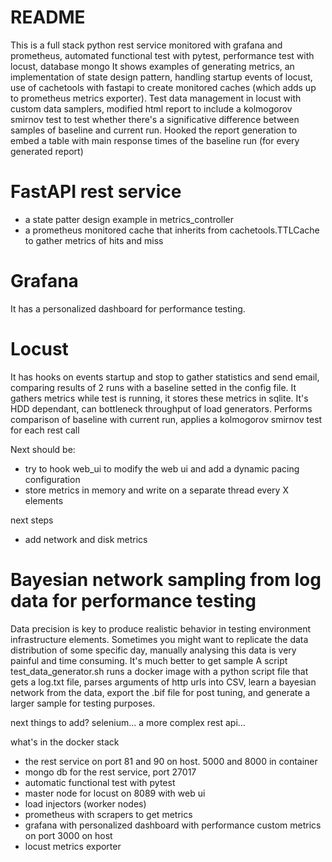 # README
This is a full stack python rest service monitored with grafana and prometheus, automated functional test with pytest, performance test with locust, database mongo
It shows examples of generating metrics, an implementation of state design pattern, handling startup events of locust, use of cachetools with fastapi to create monitored caches (which adds up to prometheus metrics exporter). Test data management in locust with custom data samplers, modified html report to include a kolmogorov smirnov test to test whether there's a significative difference between samples of baseline and current run. Hooked the report generation to embed a table with main response times of the baseline run (for every generated report)

# FastAPI rest service
* a state patter design example in metrics_controller
* a prometheus monitored cache that inherits from cachetools.TTLCache to gather metrics of hits and miss

# Grafana 
It has a personalized dashboard for performance testing.

# Locust
It has hooks on events startup and stop to gather statistics and send email, comparing results of 2 runs with a baseline setted in the config file. It gathers metrics while test is running, it stores these metrics in sqlite. It's HDD dependant, can bottleneck throughput of load generators.
Performs comparison of baseline with current run, applies a kolmogorov smirnov test for each rest call

Next should be: 

* try to hook web_ui to modify the web ui and add a dynamic pacing configuration
* store metrics in memory and write on a separate thread every X elements

next steps
* add network and disk metrics

# Bayesian network sampling from log data for performance testing
Data precision is key to produce realistic behavior in testing environment infrastructure elements. Sometimes you might want to replicate the data distribution of some specific day, manually analysing this data is very painful and time consuming. It's much better to get sample
A script test_data_generator.sh runs a docker image with a python script file that gets a log.txt file, parses arguments of http urls into CSV, learn a bayesian network from the data, export the .bif file for post tuning, and generate a larger sample for testing purposes. 


next things to add? selenium... a more complex rest api...



what's in the docker stack
* the rest service on port 81 and 90 on host. 5000 and 8000 in container
* mongo db for the rest service, port 27017
* automatic functional test with pytest
* master node for locust on 8089 with web ui
* load injectors (worker nodes)
* prometheus with scrapers to get metrics
* grafana with personalized dashboard with performance custom metrics on port 3000 on host
* locust metrics exporter

